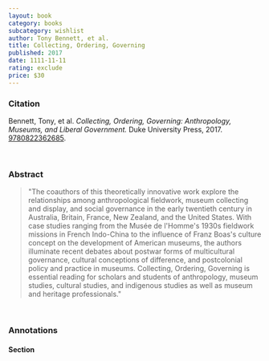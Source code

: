 ```yaml
---
layout: book
category: books
subcategory: wishlist
author: Tony Bennett, et al.
title: Collecting, Ordering, Governing
published: 2017
date: 1111-11-11
rating: exclude
price: $30
---
```


### Citation

Bennett, Tony, et al. *Collecting, Ordering, Governing: Anthropology, Museums, and Liberal Government.* Duke University Press, 2017. [9780822362685](https://www.dukeupress.edu/collecting-ordering-governing).

<br>

### Abstract

> "The coauthors of this theoretically innovative work explore the relationships among anthropological fieldwork, museum collecting and display, and social governance in the early twentieth century in Australia, Britain, France, New Zealand, and the United States. With case studies ranging from the Musée de l'Homme's 1930s fieldwork missions in French Indo-China to the influence of Franz Boas's culture concept on the development of American museums, the authors illuminate recent debates about postwar forms of multicultural governance, cultural conceptions of difference, and postcolonial policy and practice in museums. Collecting, Ordering, Governing is essential reading for scholars and students of anthropology, museum studies, cultural studies, and indigenous studies as well as museum and heritage professionals."

<br>

### Annotations

#### Section

<br>
